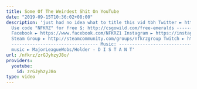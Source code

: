 ```yaml
---
title: Some Of The Weirdest Shit On YouTube
date: "2019-09-15T10:36:02+08:00"
description: 'just had no idea what to title this vid tbh Twitter ► https://twitter.com/NFKRZAlt
  Use code "NFKRZ" for free $: http://csgowild.com/free-emeralds ---------------------------------
  Facebook ► https://www.facebook.com/NFKRZ1 Instagram ► https://instagram.com/roman_nfkrz/
  Steam Group ► http://steamcommunity.com/groups/nfkrzgroup Twitch ► http://www.twitch.tv/nfkrz
  --------------------------------- Music: --------------------------------- Outro
  music ► MajorLeagueWobs/Holder - D I S T A N T'
url: /nfkrz/zrGJyhzyJ8o/
providers:
  youtube:
    id: zrGJyhzyJ8o
type: video
---
```

